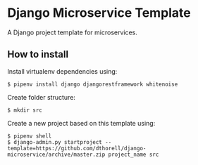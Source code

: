 # Django Microservice Template
A Django project template for microservices.

## How to install

Install virtualenv dependencies using:

```
$ pipenv install django djangorestframework whitenoise
```

Create folder structure:
```
$ mkdir src
```

Create a new project based on this template using:

```
$ pipenv shell
$ django-admin.py startproject --template=https://github.com/dthorell/django-microservice/archive/master.zip project_name src
```
